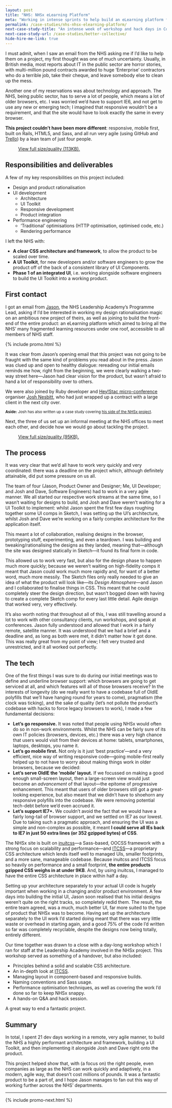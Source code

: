 ```yaml
---
layout: post
title: "NHS: NHSx eLearning Platform"
meta: "Working in intense sprints to help build an eLearning platform for the NHS"
permalink: /case-studies/nhs-nhsx-elearning-platform/
next-case-study-title: "An intense week of workshop and hack days in Copenahgen."
next-case-study-url: /case-studies/better-collective/
hide-hire-me-link: true
---
```


I must admit, when I saw an email from the NHS asking me if I’d like to help
them on a project, my first thought was one of much uncertainty. Usually, in
British media, most reports about IT in the public sector are horror stories,
with multi-million pound contracts awarded to huge ‘Enterprise’ contractors who
do a terrible job, take their cheque, and leave somebody else to clean up the
mess.

Another one of my reservations was about technology and approach. The NHS,
being public sector, has to serve a lot of people, which means a lot of older
browsers, etc. I was worried we’d have to support IE6, and not get to use any
new or emerging tech; I imagined that responsive wouldn’t be a requirement, and
that the site would have to look exactly the same in every browser.

**This project couldn’t have been more different**: responsive, mobile first,
built on Rails, HTML5, and Sass, and all run very agile (using GitHub and
[Trello](/2014/05/my-trello-workflow/)) by a lean team of just four people.

<figure>
  <img src="/img/content/case-studies/nhs/01.png" alt="">
  <figcaption><a href="/img/content/case-studies/nhs/01-full.png">View full size/quality (113KB).</a></figcaption>
</figure>

## Responsibilities and deliverables

A few of my key responsibilities on this project included:

* Design and product rationalisation
* UI development
  * Architecture
  * UI Toolkit
  * Responsive development
  * Product integration
* Performance engineering
  * ‘Traditional’ optimisations (HTTP optimisation, optimised code, etc.)
  * Rendering performance

I left the NHS with:

* **A clear CSS architecture and framework**, to allow the product to be scaled
over time.
* **A UI Toolkit**, for new developers and/or software engineers to grow the
product off of the back of a consistent library of UI Components.
* **Phase 1 of an integrated UI**, i.e. working alongside software engineers to
build the UI Toolkit into a working product.

## First contact

I got an email from [Jason](https://twitter.com/jasonbrewster), the NHS
Leadership Academy’s Programme Lead, asking if I’d be interested in working my
design rationalisation magic on an ambitious new project of theirs, as well as
joining to build the front-end of the entire product: an eLearning platform
which aimed to bring all the NHS’ many fragmented learning resources under one
roof, accessible to all members of NHS staff.

{% include promo.html %}

It was clear from Jason’s opening email that this project was not going to be
fraught with the same kind of problems you read about in the press. Jason was
clued up and open to healthy dialogue: rereading our initial emails reminds me
how, right from the beginning, we were clearly walking a two-way street
here—Jason had clear vision for the product, but wasn’t afraid to hand a lot of
responsibility over to others.

We were also joined by Ruby developer and [Hey!Stac
micro-conference](http://hey.wearestac.com/) organiser [Josh
Nesbitt](https://twitter.com/joshnesbitt), who had just wrapped up a contract
with a large client in the next city over.

<small>**Aside:** Josh has also written up a case study covering [his side of
the NHSx project](http://wearestac.com/blog/case-study-nhsx).</small>

Next, the three of us set up an informal meeting at the NHS offices to meet
each other, and decide how we would go about tackling the project.

<figure>
  <img src="/img/content/case-studies/nhs/02.png" alt="">
  <figcaption><a href="/img/content/case-studies/nhs/02-full.png">View full size/quality (95KB).</a></figcaption>
</figure>

## The process

It was very clear that we’d all have to work very quickly and very coordinated:
there was a deadline on the project which, although definitely attainable, did
put some pressure on us all.

The team of four (Jason, Product Owner and Designer; Me, UI Developer; and Josh
and Dave, Software Engineers) had to work in a very agile manner. We all
started our respective work streams at the same time, so I wasn’t waiting for
designs to build, and Josh and Dave weren’t waiting for a UI Toolkit to
implement: whilst Jason spent the first few days roughing together some UI
comps in Sketch, I was setting up the UI’s architecture, whilst Josh and Dave
we’re working on a fairly complex architecture for the application itself.

This meant a lot of collaboration, realising designs in the browser,
prototyping stuff, experimenting, and even a teardown. I was building and
tweaking/rationalising the designs as they landed, meaning that—although the
site was designed statically in Sketch—it found its final form in code.

This allowed us to work very fast, but also for the design phase to happen much
more quickly; because we weren’t waiting on high-fidelity comps it meant that
Jason could work much more rapidly and, for want of a better word, much more
messily. The Sketch files only really needed to give an idea of what the
product will look like—its _Design Atmosphere_—and Jason and I collaborated to
finalise things in CSS. This meant that he could completely steer the design
direction, but wasn’t bogged down with having to create a complete Sketch comp
for every last little detail. Agile design that worked very, very effectively.

It’s also worth noting that throughout all of this, I was still travelling
around a lot to work with other consultancy clients, run workshops, and speak
at conferences. Jason fully understood and allowed that I work in a fairly
remote, satellite manner. It was understood that we had a brief and a deadline
and, as long as both were met, it didn’t matter how it got done. This was
really great from my point of view; I felt very trusted and unrestricted, and
it all worked out perfectly.

## The tech

One of the first things I was sure to do during our initial meetings was to
define and underline browser support: which browsers are going to get serviced
at all, and which features will all of those browsers receive? In the interests
of longevity (do we really want to have a codebase full of OldIE polyfills that
we’ll have hanging round for years to come), pragmatism (the clock was
ticking), and the sake of quality (let’s not pollute the product’s codebase
with hacks to force legacy browsers to work), I made a few fundamental
decisions:

* **Let’s go responsive.** It was noted that people using NHSx would often do
so in non-work environments. Whilst the NHS can be fairly sure of its own IT
policies (browsers, devices, etc.) there was a very high chance that users
would visit from their devices at home: tablets, smartphones, laptops,
desktops, you name it.
* **Let’s go mobile first.** Not only is it just ‘best practice’—and a very
efficient, nice way of writing responsive code—going mobile-first really helped
up to not have to worry about making things work in older browsers, because we
decided:
* **Let’s serve OldIE the ‘mobile’ layout.** If we focussed on making a good
enough small-screen layout, then a large-screen view would just become an
_advancement_ of that layout—the epitome of progressive enhancement. This meant
that users of older browsers still got a great-looking experience, but also
meant that we didn’t have to shoehorn any responsive polyfills into the
codebase. We were removing potential tech-debt before we’d even accrued it.
* **Let’s support IE7+.** We couldn’t avoid the fact that we would have a
fairly long-tail of browser support, and we settled on IE7 as our lowest. Due
to taking such a pragmatic approach, and ensuring the UI was a simple and
non-complex as possible, it meant **I could serve all IEs back to IE7 in just
50 extra lines (or 352 gzipped bytes) of CSS**.

The NHSx site is built on [inuitcss](http://inuitcss.com/)—a Sass-based, OOCSS
framework with a strong focus on scalability and performance—and
[ITCSS](http://itcss.io/)—a proprietary CSS architecture which lends itself
well to managed UIs, smaller footprints, and a more sane, manageable codebase.
Because inuitcss and ITCSS focus so heavily on performance and a small
footprint, **the entire products gzipped CSS weighs in at under 9KB**. And, by
using inuitcss, I managed to have the entire CSS architecture in place within
half a day.

Setting up your architecture separately to your actual UI code is hugely
important when working in a changing and/or product environment. A few days
into building the initial UI, Jason soon realised that his initial designs
weren’t quite on the right tracks, so completely redid them. The result, the
entire team agreed, was a much, much better UI, far more suited to the type of
product that NHSx was to become. Having set up the architecture separately to
the UI work I’d started doing meant that there was very little waste or
overhead in starting again, and a good 75% of the code I’d written so far was
completely recyclable, despite the designs now being totally, entirely
different.

Our time together was drawn to a close with a day-long workshop which I ran for
staff at the Leadership Academy involved in the NHSx project. This workshop
served as something of a handover, but also included:

* Principles behind a solid and scalable CSS architecture.
* An in-depth look at [ITCSS](http://itcss.io).
* Managing layout in component-based and responsive builds.
* Naming conventions and Sass usage.
* Performance optimisation techniques, as well as covering the work I’d done so
  far to keep NHSx snappy.
* A hands-on Q&A and hack session.

A great way to end a fantastic project.

## Summary

In total, I spent 21 dev days working in a remote, very agile manner, to build
the NHS a highly performant architecture and framework, building a UI Toolkit,
and then implementing it alongside Josh and Dave right onto the product.

This project helped show that, with (a focus on) the right people, even
companies as large as the NHS can work quickly and adaptively, in a modern,
agile way, that doesn’t cost millions of pounds. It was a fantastic product to
be a part of, and I hope Jason manages to fan out this way of working further
across the NHS’ departments.

---

{% include promo-next.html %}
